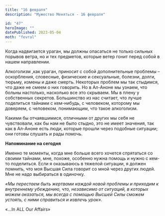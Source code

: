 ```yaml
---
title: "16 февраля"
description: "Мужество Меняться - 16 февраля"

id: "47"
heroImage: ""
datePublished: 2023-05-04
moth: "fevral"
---
```


Когда надвигается ураган, мы должны опасаться не только сильных порывов ветра,
но и тех предметов, которые ветер гонит перед собой в нашем направлении.

Алкоголизм ,как ураган, приносит с собой дополнительные проблемы –
оскорбления, словесные, физические и сексуальные, болезни, долги, тюрьму,
измены и даже смерть. Некоторых проблем мы так стыдимся, что даже не смеем о
них говорить. Но в Ал-Аноне мы узнаем, что больны настолько, насколько все это
скрываем. Мы в плену у собственных секретов. Большинство из нас считает, что
лучше поделиться тайнами с кем-нибудь, с человеком, которому мы доверяем, с
человеком, понимающим, что такое алкоголизм.

Какими бы отчаявшимися, отличными от других мы себя не чувствовали, как бы нам
не было стыдно, это не имеет значения, так как в Ал-Аноне есть люди, которые
прошли через подобные ситуации; они готовы слушать и рады помочь.

**Напоминание на сегодня**

Именно те моменты, когда мне больше всего хочется спрятаться со своими
тайнами, мне, похоже, особенно нужна помощь и нужно с кем-то поделиться. Если
я оказываюсь в тяжелой ситуации, я должен помнить, что моя Высшая Сила говорит
со мной через других людей. Мне не надо выбираться в одиночку.

_«Мы перестаем быть жертвами каждой новой проблемы и приходим к внутреннему
убеждению, что, независимо от ситуаций, в которых можем оказаться, мы всегда с
помощью Высшей Силы сможем устоять, с ними справиться и извлечь урок»._

«…In ALL Our Affairs»
